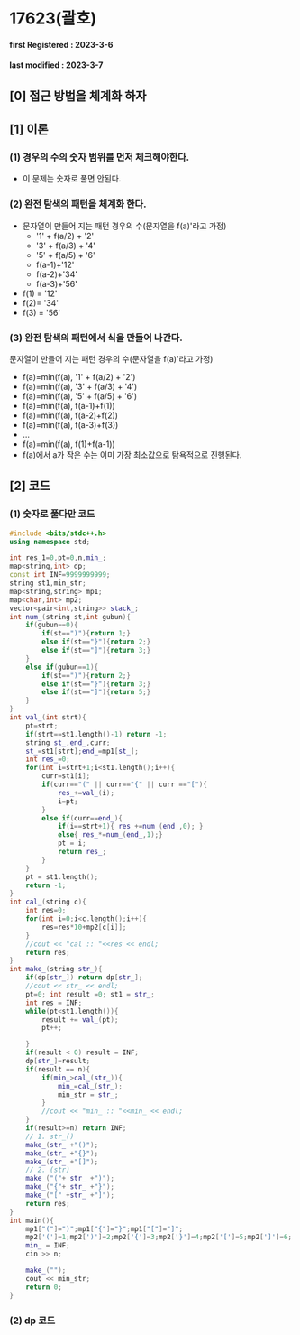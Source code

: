 # 17623(괄호)

#### **first Registered : 2023-3-6**

#### last modified : **2023-3-7**

## **\[0] 접근 방법을 체계화 하자**

## \[1] 이론

### (1) 경우의 수의 숫자 범위를 먼저 체크해야한다.

* 이 문제는 숫자로 풀면 안된다.

### (2) 완전 탐색의 패턴을 체계화 한다.

* 문자열이 만들어 지는 패턴 경우의 수(문자열을 f(a)'라고 가정)
  * '1' + f(a/2) + '2'
  * '3' + f(a/3) + '4'
  * '5' + f(a/5) + '6'
  * f(a-1)+'12'
  * f(a-2)+'34'
  * f(a-3)+'56'
* f(1) = '12'
* f(2)= '34'
* f(3) = '56'

### (3) 완전 탐색의 패턴에서 식을 만들어 나간다.

문자열이 만들어 지는 패턴 경우의 수(문자열을 f(a)'라고 가정)

* f(a)=min(f(a), '1' + f(a/2) + '2')
* f(a)=min(f(a), '3' + f(a/3) + '4')
* f(a)=min(f(a), '5' + f(a/5) + '6')
* f(a)=min(f(a), f(a-1)+f(1))
* f(a)=min(f(a), f(a-2)+f(2))
* f(a)=min(f(a), f(a-3)+f(3))
* ...
* f(a)=min(f(a), f(1)+f(a-1))
* f(a)에서 a가 작은 수는 이미 가장 최소값으로 탐욕적으로 진행된다.&#x20;

## \[2] 코드

### (1) 숫자로 풀다만 코드

```cpp
#include <bits/stdc++.h>
using namespace std;

int res_1=0,pt=0,n,min_;
map<string,int> dp;
const int INF=9999999999;
string st1,min_str;
map<string,string> mp1;
map<char,int> mp2;
vector<pair<int,string>> stack_;
int num_(string st,int gubun){
    if(gubun==0){
        if(st==")"){return 1;}
        else if(st=="}"){return 2;}
        else if(st=="]"){return 3;}
    }
    else if(gubun==1){
        if(st==")"){return 2;}
        else if(st=="}"){return 3;}
        else if(st=="]"){return 5;}
    }
}
int val_(int strt){
    pt=strt;
    if(strt==st1.length()-1) return -1;
    string st_,end_,curr;
    st_=st1[strt];end_=mp1[st_];
    int res_=0; 
    for(int i=strt+1;i<st1.length();i++){
        curr=st1[i];
        if(curr=="(" || curr=="{" || curr =="["){
            res_+=val_(i);
            i=pt;
        }
        else if(curr==end_){
            if(i==strt+1){ res_+=num_(end_,0); }
            else{ res_*=num_(end_,1);}
            pt = i;
            return res_;
        }
    }
    pt = st1.length();
    return -1;
}
int cal_(string c){
    int res=0;
    for(int i=0;i<c.length();i++){
        res=res*10+mp2[c[i]];
    }
    //cout << "cal :: "<<res << endl;
    return res;
}
int make_(string str_){
    if(dp[str_]) return dp[str_];
    //cout << str_ << endl;
    pt=0; int result =0; st1 = str_;
    int res = INF;
    while(pt<st1.length()){
        result += val_(pt);
        pt++;

    }
    if(result < 0) result = INF;
    dp[str_]=result;
    if(result == n){
        if(min_>cal_(str_)){
            min_=cal_(str_);
            min_str = str_;
        }
        //cout << "min_ :: "<<min_ << endl;
    }
    if(result>=n) return INF;
    // 1. str_()
    make_(str_ +"()");
    make_(str_ +"{}");
    make_(str_ +"[]");
    // 2. (str)
    make_("("+ str_ +")");
    make_("{"+ str_ +"}");
    make_("[" +str_ +"]");
    return res;
}
int main(){
    mp1["("]=")";mp1["{"]="}";mp1["["]="]";
    mp2['(']=1;mp2[')']=2;mp2['{']=3;mp2['}']=4;mp2['[']=5;mp2[']']=6;
    min_ = INF;
    cin >> n;

    make_("");
    cout << min_str;
    return 0;
}
```

### (2) dp 코드

```cpp
```
